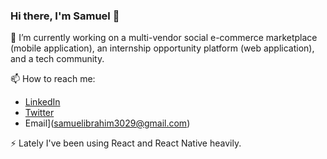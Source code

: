 ### Hi there, I'm Samuel 👋

 🔭 I’m currently working on a multi-vendor social e-commerce marketplace (mobile application), an internship opportunity platform (web application), and a tech community.
  
📫 How to reach me:
-  [LinkedIn](https://www.linkedin.com/in/samuel-ibrahim-84154818b/)
-  [Twitter](https://www.twitter.com/Oluwanbowa)
-   Email](samuelibrahim3029@gmail.com)

⚡ Lately I've been using React and React Native heavily.


